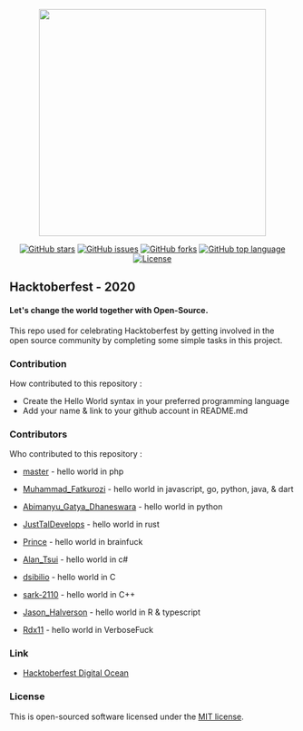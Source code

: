 <p align="center"><a href="https://digitalocean.com" target="_blank"><img src="https://github.com/digitalocean/hacktoberfest/blob/master/app/assets/images/HF-full-logo.svg" width="400"></a></p>

<p align="center">
  <a href="https://github.com/code2id/Hacktoberfest-2020/stargazers"><img alt="GitHub stars" src="https://img.shields.io/github/stars/code2id/Hacktoberfest-2020"></a>
    <a href="https://github.com/code2id/Hacktoberfest-2020/pulls"><img alt="GitHub issues" src="https://img.shields.io/github/issues-pr/code2id/Hacktoberfest-2020"></a>
    <a href="https://github.com/code2id/Hacktoberfest-2020/network"><img alt="GitHub forks" src="https://img.shields.io/github/forks/code2id/Hacktoberfest-2020"></a>
  <a href="https://github.com/code2id/Hacktoberfest-2020/graphs/contributors"><img alt="GitHub top language"src="https://img.shields.io/github/contributors/code2id/Hacktoberfest-2020"></a>
<a href="https://opensource.org/licenses/MIT"><img src="https://img.shields.io/badge/License-MIT-yellow.svg" alt="License"></a>
</p>


## Hacktoberfest - 2020

#### Let's change the world together with Open-Source.
This repo used for celebrating Hacktoberfest by getting involved in the open source community by completing some simple tasks in this project.

### Contribution
How contributed to this repository :
  - Create the Hello World syntax in your preferred programming language
  - Add your name & link to your github account in README.md

### Contributors
Who contributed to this repository :
* [master] - hello world in php
* [Muhammad_Fatkurozi] - hello world in javascript, go, python, java, & dart
* [Abimanyu_Gatya_Dhaneswara] - hello world in python
* [JustTalDevelops] - hello world in rust
* [Prince] - hello world in brainfuck
* [Alan_Tsui] - hello world in c#
* [dsibilio] - hello world in C
* [sark-2110] - hello world in C++
* [Jason_Halverson] - hello world in R & typescript
* [Rdx11] - hello world in VerboseFuck
 

  [master]: <https://github.com/codeind>
  [Muhammad_Fatkurozi]: <https://github.com/ibnumardini>
  [Abimanyu_Gatya_Dhaneswara]: <https://github.com/geekbim>
  [Prince]: <https://github.com/PrinceSharzeel>
  [Alan_Tsui]: <https://github.com/kingal1337>
  [dsibilio]: <https://github.com/dsibilio>
  [sark-2110]: <https://github.com/sark-2110>
  [Rdx11]: <https://github.com/Rdx11>
  [Jason_Halverson]: <https://github.com/Halverson-Jason>
  [JustTalDevelops]: <https://github.com/JustTalDevelops>

### Link

- [Hacktoberfest Digital Ocean](https://hacktoberfest.digitalocean.com/)

### License
This is open-sourced software licensed under the [MIT license](https://opensource.org/licenses/MIT).
